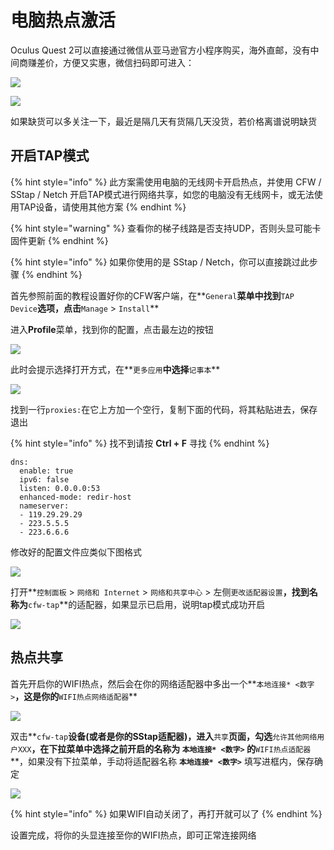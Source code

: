 # 电脑热点激活

Oculus Quest 2可以直接通过微信从亚马逊官方小程序购买，海外直邮，没有中间商赚差价，方便又实惠，微信扫码即可进入：

![](https://cdn.jsdelivr.net/gh/EYW-015/Oculus-guide-China/quest/amz64.png)

![](https://cdn.jsdelivr.net/gh/EYW-015/Oculus-guide-China/quest/amz256.png)

如果缺货可以多关注一下，最近是隔几天有货隔几天没货，若价格离谱说明缺货

## 开启TAP模式

{% hint style="info" %}
此方案需使用电脑的无线网卡开启热点，并使用 CFW / SStap / Netch 开启TAP模式进行网络共享，如您的电脑没有无线网卡，或无法使用TAP设备，请使用其他方案
{% endhint %}

{% hint style="warning" %}
查看你的梯子线路是否支持UDP，否则头显可能卡固件更新
{% endhint %}

{% hint style="info" %}
如果你使用的是 SStap / Netch，你可以直接跳过此步骤
{% endhint %}

首先参照前面的教程设置好你的CFW客户端，在**`General`**菜单中找到**`TAP Device`**选项，点击**`Manage` &gt; `Install`**

进入**Profile**菜单，找到你的配置，点击最左边的按钮

![](https://cdn.jsdelivr.net/gh/EYW-015/Oculus-guide-China/clash/clash5.png)

此时会提示选择打开方式，在**`更多应用`**中选择**`记事本`**

![](https://cdn.jsdelivr.net/gh/EYW-015/Oculus-guide-China/clash/clash6.png)

找到一行`proxies:`在它上方加一个空行，复制下面的代码，将其粘贴进去，保存退出

{% hint style="info" %}
找不到请按 **Ctrl + F** 寻找
{% endhint %}

```text
dns:
  enable: true
  ipv6: false
  listen: 0.0.0.0:53
  enhanced-mode: redir-host
  nameserver:
  - 119.29.29.29
  - 223.5.5.5
  - 223.6.6.6
```

修改好的配置文件应类似下图格式

![](https://cdn.jsdelivr.net/gh/EYW-015/Oculus-guide-China/clash/clash7.png)

打开**`控制面板` &gt; `网络和 Internet` &gt; `网络和共享中心` &gt; 左侧`更改适配器设置`**，找到名称为**`cfw-tap`**的适配器，如果显示已启用，说明tap模式成功开启

![](https://cdn.jsdelivr.net/gh/EYW-015/Oculus-guide-China/clash/clash8.png)

## 热点共享

首先开启你的WIFI热点，然后会在你的网络适配器中多出一个**`本地连接* <数字>`**，这是你的**`WIFI热点网络适配器`**

![](https://cdn.jsdelivr.net/gh/EYW-015/Oculus-guide-China/clash/clash9.png)

双击**`cfw-tap`**设备\(或者是你的SStap适配器\)，进入**`共享`**页面，勾选**`允许其他网络用户XXX`**，在下拉菜单中选择之前开启的名称为 **`本地连接* <数字>`** 的**`WIFI热点适配器`**，如果没有下拉菜单，手动将适配器名称 **`本地连接* <数字>`** 填写进框内，保存确定

![](https://cdn.jsdelivr.net/gh/EYW-015/Oculus-guide-China/clash/clash10.png)

{% hint style="info" %}
如果WIFI自动关闭了，再打开就可以了
{% endhint %}

设置完成，将你的头显连接至你的WIFI热点，即可正常连接网络

